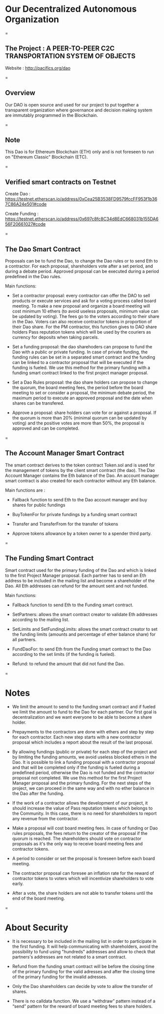 # Our Decentralized Autonomous Organization

=

## The Project : A PEER-TO-PEER C2C TRANSPORTATION SYSTEM OF OBJECTS

Website : http://pacifics.org/dao

=

## Overview
Our DAO is open source and used for our project to put together a transparent organization where governance and decision making system are immutably programmed in the Blockchain. 

=

## Note
This Dao is for Ethereum Blockchain (ETH) only and is not foreseen to run on "Ethereum Classic" Blockchain (ETC).

= 

## Verified smart contracts on Testnet

Create Dao : https://testnet.etherscan.io/address/0xCea25B3538FD9579fccFF953f1b367C86A24e501#code

Create Funding : https://testnet.etherscan.io/address/0x697c8fc8C34d8EdC668031b155DA656F20661027#code

=

## The Dao Smart Contract

Proposals can be to fund the Dao, to change the Dao rules or to send Eth to a contractor. For each proposal, shareholders vote after a set period, and during a debate period. Approved proposal can be executed during a period predefined in the Dao rules.

Main functions: 

- Set a contractor proposal: every contractor can offer the DAO to sell products or execute services and ask for a voting process called board meeting. To make a new proposal and organize a board meeting will cost minimum 10 ethers (to avoid useless proposals, minimum value can be updated by voting). The fees go to the voters according to their share in the Dao. Voters can also receive contractor tokens in proportion of their Dao share. For the PM contractor, this function gives to DAO share holders Pass reputation tokens which will be used by the couriers as currency for deposits when taking parcels. 

- Set a funding proposal: the dao sharehoders can propose to fund the Dao with a public or private funding. In case of private funding, the funding rules can be set in a separated smart contract and the funding can be linked to a contractor proposal that will be executed if the funding is fueled. We use this method for the primary funding with a funding smart contract linked to the first project manager proposal.

- Set a Dao Rules proposal: the dao share holders can propose to change the quorum, the board meeting fees, the period before the board meeting to set or consider a proposal, the minimum debate period, the maximum period to execute an approved proposal and the date when shares can be transfered.

- Approve a proposal: share holders can vote for or against a proposal. If the quorum is more than 20% (minimal quorum can be updated by voting) and the positive votes are more than 50%, the proposal is approved and can be completed. 

=

## The Account Manager Smart Contract

The smart contract derives to the token contract Token.sol and is used for the management of tokens by the client smart contract (the dao). The Dao Account Manager contains the Eth balance of the Dao. An account manager smart contract is also created for each contractor without any Eth balance.

Main functions are : 

- Fallback function to send Eth to the Dao account manager and buy shares for public fundings

- BuyTokenFor for private fundings by a funding smart contract

- Transfer and TransferFrom for the transfer of tokens

- Approve tokens allowance by a token owner to a spender third party. 

=

## The Funding Smart Contract

Smart contract used for the primary funding of the Dao and which is linked to the first Project Manager proposal. Each partner has to send an Eth address to be included in the mailing list and become a shareholder of the Dao. All Eth addresses can refund for the amount sent and not funded. 

Main functions: 

- Fallback function to send Eth to the Funding smart contract.

- SetPartners: allows the smart contract creator to validate Eth addresses according to the mailing list.

- SetLimits and SetFundingLimits: allows the smart contract creator to set the funding limits (amounts and percentage of ether balance share) for all partners.

- FundDaoFor: to send Eth from the Funding smart contract to the Dao according to the set limits (if the funding is fueled).

- Refund: to refund the amount that did not fund the Dao.

=

# Notes

- We limit the amount to send to the funding smart contract and if fueled we limit the amount to fund to the Dao for each partner. Our first goal is decentralization and we want everyone to be able to become a share holder.

- Prepayments to the contractors are done with ethers and step by step for each contractor. Each new step starts with a new contractor proposal which includes a report about the result of the last proposal.  

- By allowing fundings (public or private) for each step of the project and by limiting the funding amounts, we avoid useless blocked ethers in the Dao. It is possible to link a funding proposal with a contractor proposal and that will be completed only if the funding is fueled during a predefined period, otherwise the Dao is not funded and the contractor proposal not completed. We use this method for the first Project Manager proposal and the primary funding. For the next steps of the project, we can proceed in the same way and with no ether balance in the Dao after the funding.

- If the work of a contractor allows the development of our project, it should increase the value of Pass reputation tokens which belongs to the Community. In this case, there is no need for shareholders to report any revenue from the contractor. 

- Make a proposal will cost board meeting fees. In case of funding or Dao rules proposals, the fees return to the creator of the proposal if the quorum is reached. The shareholders should vote on contractor proposals as it's the only way to receive board meeting fees and contractor tokens. 

- A period to consider or set the proposal is foreseen before each board meeting. 

- The contractor proposal can foresee an inflation rate for the reward of contractor tokens to voters which will incentivize shareholders to vote early.

- After a vote, the share holders are not able to transfer tokens until the end of the board meeting. 

=

# About Security

- It is necessary to be included in the mailing list in order to participate in the first funding. It will help communicating with shareholders, avoid the possibility to fund using "hundreds" addresses and allow to check that partners's addresses are not related to a smart contract. 

- Refund from the funding smart contract will be before the closing time of the primary funding for the valid adresses and after the closing time of the primary funding for the invalid adresses.

- Only the Dao shareholders can decide by vote to allow the transfer of shares.

- There is no calldata function.  We use a “withdraw” pattern instead of a “send” pattern for the reward of board meeting fees to share holders. 


